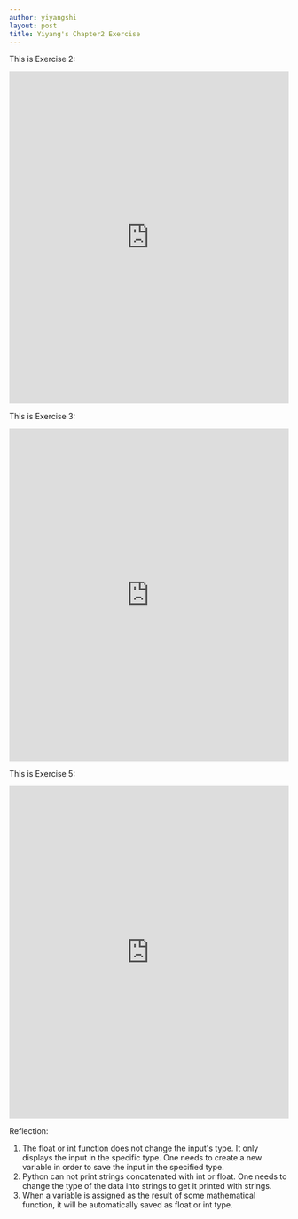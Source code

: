 ```yaml
---
author: yiyangshi
layout: post
title: Yiyang's Chapter2 Exercise
---
```


This is Exercise 2:
<iframe src="https://trinket.io/embed/python/23a7781d47" width="100%" height="600" frameborder="0" marginwidth="0" marginheight="0" allowfullscreen></iframe>

This is Exercise 3:
<iframe src="https://trinket.io/embed/python/be676e03a7" width="100%" height="600" frameborder="0" marginwidth="0" marginheight="0" allowfullscreen></iframe>

This is Exercise 5:
<iframe src="https://trinket.io/embed/python/c0165ce197" width="100%" height="600" frameborder="0" marginwidth="0" marginheight="0" allowfullscreen></iframe>

Reflection:
1. The float or int function does not change the input's type. It only displays the input in the specific type. One needs to create a new variable in order to save the input in the specified type. 
2. Python can not print strings concatenated with int or float. One needs to change the type of the data into strings to get it printed with strings.
3. When a variable is assigned as the result of some mathematical function, it will be automatically saved as float or int type. 
